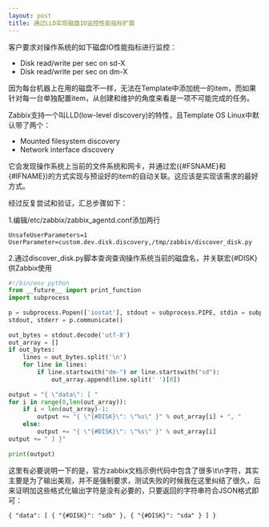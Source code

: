 ```yaml
---
layout: post
title: 通过LLD实现磁盘IO监控性能指标扩展
---
```


客户要求对操作系统的如下磁盘IO性能指标进行监控：

+ Disk read/write per sec on sd-X
+ Disk read/write per sec on dm-X

因为每台机器上在用的磁盘不一样，无法在Template中添加统一的item，而如果针对每一台单独配置item，从创建和维护的角度来看是一项不可能完成的任务。

Zabbix支持一个叫LLD(low-level discovery)的特性，且Template OS Linux中默认带了两个：

+ Mounted filesystem discovery
+ Network interface discovery

它会发现操作系统上当前的文件系统和网卡，并通过宏({#FSNAME}和{#IFNAME})的方式实现与预设好的item的自动关联。这应该是实现该需求的最好方式。

经过反复尝试和验证，汇总步骤如下：

1.编辑/etc/zabbix/zabbix_agentd.conf添加两行

`UnsafeUserParameters=1`
`UserParameter=custom.dev.disk.discovery,/tmp/zabbix/discover_disk.py`

2.通过discover_disk.py脚本查询查询操作系统当前的磁盘名，并关联宏{#DISK}供Zabbix使用

```python
#!/bin/env python
from __future__ import print_function
import subprocess
 
p = subprocess.Popen(['iostat'], stdout = subprocess.PIPE, stdin = subprocess.PIPE)
stdout, stderr = p.communicate()
 
out_bytes = stdout.decode('utf-8')
out_array = []
if out_bytes:
    lines = out_bytes.split('\n')
    for line in lines:
        if line.startswith("dm-") or line.startswith("sd"):
            out_array.append(line.split(' ')[0])
 
output = "{ \"data\": [ "
for i in range(0,len(out_array)):
    if i < len(out_array)-1:
        output += "{ \"{#DISK}\": \"%s\" }" % out_array[i] + ", "
    else:
        output += "{ \"{#DISK}\": \"%s\" }" % out_array[i]
output += " ] }"
 
print(output)
```

这里有必要说明一下的是，官方zabbix文档示例代码中包含了很多\t\n字符，其实主要是为了输出美观，并不是强制要求，测试失败的时候我在这里纠结了很久，后来证明加这些格式化输出字符是没有必要的，只要返回的字符串符合JSON格式即可：

`{ "data": [ { "{#DISK}": "sdb" }, { "{#DISK}": "sda" } ] }`
